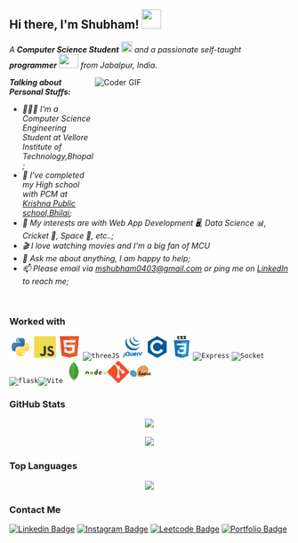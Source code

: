 ## Hi there, I'm Shubham! <img src="https://raw.githubusercontent.com/TheDudeThatCode/TheDudeThatCode/master/Assets/Hi.gif" width=35 height=35>

<p>
  <em>
    A <b>Computer Science Student</b> <img src="https://raw.githubusercontent.com/TheDudeThatCode/TheDudeThatCode/master/Assets/Medal.gif" width=20 height=20> and a passionate self-taught <b>programmer</b> <img src="https://raw.githubusercontent.com/TheDudeThatCode/TheDudeThatCode/master/Assets/Developer.gif" width=35 height=25> from Jabalpur, India.
  </em>
 </p>

<img align="right" alt="Coder GIF" height=250 width=350 src="https://i.pinimg.com/originals/e4/26/70/e426702edf874b181aced1e2fa5c6cde.gif" />


<em>
  
**Talking about Personal Stuffs:**

- 👨🏽‍💻 I’m a Computer Science Engineering Student at Vellore Institute of Technology,Bhopal ;
- 💼 I’ve completed my High school with PCM at [Krishna Public school,Bhilai](https://www.krishnapublicschool.com/);
- 🤔 My interests are with Web App Development 🖥️, Data Science 📊, Cricket 🏏, Space 🚀, etc..;
- 🎬 I love watching movies and I'm a big fan of MCU <img src="https://www.pngfind.com/pngs/m/173-1737725_captain-americas-shield-hd-png-download.png" width=15 height=15>
- 💬 Ask me about anything, I am happy to help;
- 📫 Please email via mshubham0403@gmail.com or ping me on [LinkedIn](https://www.linkedin.com/in/shubham-m-2824b21b5/) to reach me;
<br/> 
</em>

### Worked with 

<code><img height="40" src="https://raw.githubusercontent.com/devicons/devicon/master/icons/python/python-original.svg" title="python"></code>
<code><img height="40" src="https://raw.githubusercontent.com/devicons/devicon/master/icons/javascript/javascript-original.svg" title="javascript"></code>
<code><img height="40" src="https://raw.githubusercontent.com/devicons/devicon/master/icons/html5/html5-original.svg" title="html5"></code>
<code><img height="40" src="https://img.shields.io/badge/ThreeJs-black?style=for-the-badge&logo=three.js&logoColor=white" title="threeJS"></code>
<code><img height="40" src="https://raw.githubusercontent.com/devicons/devicon/master/icons/jquery/jquery-plain-wordmark.svg" title="jquery"></code>
<code><img height="40" src="https://raw.githubusercontent.com/devicons/devicon/master/icons/c/c-plain.svg" title="C"></code>
<code><img height="40" src="https://raw.githubusercontent.com/devicons/devicon/master/icons/css3/css3-original-wordmark.svg" title="css3"></code><code><img height="40" src="https://img.shields.io/badge/Express.js-000000?style=for-the-badge&logo=express&logoColor=white" title="Express"></code>
<code><img height="40" src="https://img.shields.io/badge/Socket.io-010101?&style=for-the-badge&logo=Socket.io&logoColor=white" title="Socket"></code>
<code><img height="40" src="https://www.vectorlogo.zone/logos/pocoo_flask/pocoo_flask-icon.svg" title="flask"></code><code><img height="40" src="https://img.shields.io/badge/Vite-B73BFE?style=for-the-badge&logo=vite&logoColor=FFD62E" title="Vite"></code><code><img height="40" src="https://raw.githubusercontent.com/devicons/devicon/master/icons/mongodb/mongodb-original.svg" title="mongodb"></code><code><img height="40" src="https://raw.githubusercontent.com/devicons/devicon/master/icons/nodejs/nodejs-original-wordmark.svg" title="node.js"></code><code><img height="40" src="https://raw.githubusercontent.com/devicons/devicon/master/icons/git/git-original.svg" title="git"></code></code><code><img height="40" src="https://raw.githubusercontent.com/github/explore/80688e429a7d4ef2fca1e82350fe8e3517d3494d/topics/scikit-learn/scikit-learn.png" title="sklearn"></code>

### GitHub Stats

<p align="center">
  <a href = "https://github.com/mshubham0403">
<img src="https://github-readme-streak-stats.herokuapp.com/?user=mshubham0403">
  </a>
 </p>

 <p align="center">
  <a href = "https://github.com/mshubham0403">
<img src="https://github-readme-stats.vercel.app/api?username=mshubham0403&show_icons=true&title_color=ffc857&icon_color=8ac926&text_color=daf7dc&bg_color=151515&count_private=true&include_all_commits=true">
  </a>
 </p>
 
### Top Languages

<p align="center">
<a href = "https://github.com/mshubham0403">
  <img src="https://github-readme-stats.vercel.app/api/top-langs/?username=mshubham0403&layout=compact&theme=vision-friendly-dark"/>
</a>
</p>

### Contact Me

[![Linkedin Badge](https://img.shields.io/badge/LinkedIn-0077B5?style=for-the-badge&logo=linkedin&logoColor=white&link=https://www.linkedin.com/in/shubham-m-2824b21b5/)](https://www.linkedin.com/in/shubham-m-2824b21b5/) 
[![Instagram Badge](https://img.shields.io/badge/Instagram-E4405F?style=for-the-badge&logo=instagram&logoColor=white&link=https://www.instagram.com/shubham_mish.ra)](https://www.instagram.com/shubham_mish.ra)
[![Leetcode Badge](https://img.shields.io/badge/-LeetCode-FFA116?style=for-the-badge&logo=LeetCode&logoColor=black&link=https://www.leetcode.com/mshubham0403)](https://www.leetcode.com/mshubham0403)
[![Portfolio Badge](https://img.shields.io/badge/website-000000?style=for-the-badge&logo=About.me&logoColor=white)](https://www.mshubahm-dev.vercel.app)
